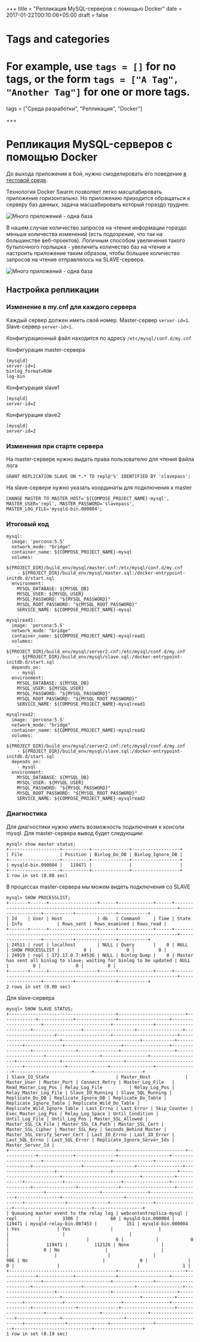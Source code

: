 +++
title = "Репликация MySQL-серверов с помощью Docker"
date = 2017-01-22T00:10:06+05:00
draft = false

# Tags and categories
# For example, use `tags = []` for no tags, or the form `tags = ["A Tag", "Another Tag"]` for one or more tags.
tags = ["Среда разработки", "Репликация", "Docker"]

+++


# Репликация MySQL-серверов с помощью Docker

До выхода приложения в бой, нужно смоделировать его поведение
[в тестовой среде](/2017/01/09/sandbox-for-web-developers.html).

Технология Docker Swarm позволяет легко масштабировать приложение горизонтально.
Но приложению приходится обращаться к серверу баз данных, задача масшабировать который гораздо труднее.

![Много приложений - одна база](/images/several-upstream-one-db.svg "Много приложений - одна база")

В нашем случае количество запросов на чтение информации гораздо меньше количества изменений
(есть подозрение, что так на большинстве веб-проектов).
Логичным способом увеличения такого бутылочного горлышка -
увеличить количество баз на чтение и настроить приложение таким образом,
чтобы большее количество запросов на чтение
отправлялось на SLAVE-сервера.

![Много приложений - одна база](/images/several-upstream-several-dbs.svg "Много приложений - много баз")

## Настройка репликации

### Изменение в my.cnf для каждого сервера

Каждый сервер должен иметь свой номер.
Master-сервер `server-id=1`.
Slave-сервер `server-id>1`.

Конфигурационный файл находится по адресу
`/etc/mysql/conf.d/my.cnf`

Конфигурация master-сервера

```
[mysqld]
server-id=1
binlog_format=ROW
log-bin
```

Конфигурация slave1

```
[mysqld]
server-id=2
```

Конфигурация slave2

```
[mysqld]
server-id=2
```

### Изменения при старте сервера

На master-сервере нужно выдать права пользователю для чтения файла лога

```
GRANT REPLICATION SLAVE ON *.* TO repl@'%' IDENTIFIED BY 'slavepass';
```

На slave-сервере нужно указать координаты для подключения к master

```
CHANGE MASTER TO MASTER_HOST='${COMPOSE_PROJECT_NAME}-mysql', MASTER_USER='repl', MASTER_PASSWORD='slavepass', MASTER_LOG_FILE='mysqld-bin.000004';
```

### Итоговый код

```
mysql:
  image: 'percona:5.5'
  network_mode: "bridge"
  container_name: ${COMPOSE_PROJECT_NAME}-mysql
  volumes:
    - ${PROJECT_DIR}/build_env/mysql/master.cnf:/etc/mysql/conf.d/my.cnf
    - ${PROJECT_DIR}/build_env/mysql/master.sql:/docker-entrypoint-initdb.d/start.sql
  environment:
    MYSQL_DATABASE: ${MYSQL_DB}
    MYSQL_USER: ${MYSQL_USER}
    MYSQL_PASSWORD: "${MYSQL_PASSWORD}"
    MYSQL_ROOT_PASSWORD: "${MYSQL_ROOT_PASSWORD}"
    SERVICE_NAME: ${COMPOSE_PROJECT_NAME}-mysql

mysqlread1:
  image: 'percona:5.5'
  network_mode: "bridge"
  container_name: ${COMPOSE_PROJECT_NAME}-mysqlread1
  volumes:
    - ${PROJECT_DIR}/build_env/mysql/server2.cnf:/etc/mysql/conf.d/my.cnf
    - ${PROJECT_DIR}/build_env/mysql/slave.sql:/docker-entrypoint-initdb.d/start.sql
  depends_on:
    - mysql
  environment:
    MYSQL_DATABASE: ${MYSQL_DB}
    MYSQL_USER: ${MYSQL_USER}
    MYSQL_PASSWORD: "${MYSQL_PASSWORD}"
    MYSQL_ROOT_PASSWORD: "${MYSQL_ROOT_PASSWORD}"
    SERVICE_NAME: ${COMPOSE_PROJECT_NAME}-mysqlread1

mysqlread2:
  image: 'percona:5.5'
  network_mode: "bridge"
  container_name: ${COMPOSE_PROJECT_NAME}-mysqlread2
  volumes:
    - ${PROJECT_DIR}/build_env/mysql/server2.cnf:/etc/mysql/conf.d/my.cnf
    - ${PROJECT_DIR}/build_env/mysql/slave.sql:/docker-entrypoint-initdb.d/start.sql
  depends_on:
    - mysql
  environment:
    MYSQL_DATABASE: ${MYSQL_DB}
    MYSQL_USER: ${MYSQL_USER}
    MYSQL_PASSWORD: "${MYSQL_PASSWORD}"
    MYSQL_ROOT_PASSWORD: "${MYSQL_ROOT_PASSWORD}"
    SERVICE_NAME: ${COMPOSE_PROJECT_NAME}-mysqlread2
```

### Диагностика

Для диагностики нужно иметь возможность подключения к консоли mysql. Для master-сервера вывод будет следующим:

```
mysql> show master status;
+-------------------+----------+--------------+------------------+
| File              | Position | Binlog_Do_DB | Binlog_Ignore_DB |
+-------------------+----------+--------------+------------------+
| mysqld-bin.000004 |   119471 |              |                  |
+-------------------+----------+--------------+------------------+
1 row in set (0.00 sec)
```

В процессах master-сервера мы можем видеть подключения со SLAVE

```
mysql> SHOW PROCESSLIST;  
+-------+------+------------------+------+-------------+------+-----------------------------------------------------------------------+------------------+-----------+---------------+-----------+
| Id    | User | Host             | db   | Command     | Time | State                                                                 | Info             | Rows_sent | Rows_examined | Rows_read |
+-------+------+------------------+------+-------------+------+-----------------------------------------------------------------------+------------------+-----------+---------------+-----------+
| 24511 | root | localhost        | NULL | Query       |    0 | NULL                                                                  | SHOW PROCESSLIST |         0 |             0 |         0 |
| 24919 | repl | 172.17.0.7:44536 | NULL | Binlog Dump |    0 | Master has sent all binlog to slave; waiting for binlog to be updated | NULL             |         0 |             0 |         0 |
+-------+------+------------------+------+-------------+------+-----------------------------------------------------------------------+------------------+-----------+---------------+-----------+
2 rows in set (0.00 sec)
```

Для slave-сервера

```
mysql> SHOW SLAVE STATUS;
+----------------------------------------+-------------------------+-------------+-------------+---------------+-------------------+---------------------+-------------------------+---------------+-----------------------+------------------+-------------------+-----------------+---------------------+--------------------+------------------------+-------------------------+-----------------------------+------------+------------+--------------+---------------------+-----------------+-----------------+----------------+---------------+--------------------+--------------------+--------------------+-----------------+-------------------+----------------+-----------------------+-------------------------------+---------------+---------------+----------------+----------------+-----------------------------+------------------+
| Slave_IO_State                         | Master_Host             | Master_User | Master_Port | Connect_Retry | Master_Log_File   | Read_Master_Log_Pos | Relay_Log_File          | Relay_Log_Pos | Relay_Master_Log_File | Slave_IO_Running | Slave_SQL_Running | Replicate_Do_DB | Replicate_Ignore_DB | Replicate_Do_Table | Replicate_Ignore_Table | Replicate_Wild_Do_Table | Replicate_Wild_Ignore_Table | Last_Errno | Last_Error | Skip_Counter | Exec_Master_Log_Pos | Relay_Log_Space | Until_Condition | Until_Log_File | Until_Log_Pos | Master_SSL_Allowed | Master_SSL_CA_File | Master_SSL_CA_Path | Master_SSL_Cert | Master_SSL_Cipher | Master_SSL_Key | Seconds_Behind_Master | Master_SSL_Verify_Server_Cert | Last_IO_Errno | Last_IO_Error | Last_SQL_Errno | Last_SQL_Error | Replicate_Ignore_Server_Ids | Master_Server_Id |
+----------------------------------------+-------------------------+-------------+-------------+---------------+-------------------+---------------------+-------------------------+---------------+-----------------------+------------------+-------------------+-----------------+---------------------+--------------------+------------------------+-------------------------+-----------------------------+------------+------------+--------------+---------------------+-----------------+-----------------+----------------+---------------+--------------------+--------------------+--------------------+-----------------+-------------------+----------------+-----------------------+-------------------------------+---------------+---------------+----------------+----------------+-----------------------------+------------------+
| Queueing master event to the relay log | webcontentreplica-mysql | repl        |        3306 |            60 | mysqld-bin.000004 |              119471 | mysqld-relay-bin.007453 |           151 | mysqld-bin.000004     | Yes              | Yes               |                 |                     |                    |                        |                         |                             |          0 |            |            0 |              119471 |          112126 | None            |                |             0 | No                 |                    |                    |                 |                   |                |                   986 | No                            |             0 |               |              0 |                |                             |                1 |
+----------------------------------------+-------------------------+-------------+-------------+---------------+-------------------+---------------------+-------------------------+---------------+-----------------------+------------------+-------------------+-----------------+---------------------+--------------------+------------------------+-------------------------+-----------------------------+------------+------------+--------------+---------------------+-----------------+-----------------+----------------+---------------+--------------------+--------------------+--------------------+-----------------+-------------------+----------------+-----------------------+-------------------------------+---------------+---------------+----------------+----------------+-----------------------------+------------------+
1 row in set (0.19 sec)
```